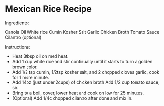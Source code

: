 # Mexican Rice Recipe

Ingredients:

Canola Oil
White rice
Cumin
Kosher Salt
Garlic
Chicken Broth
Tomato Sauce
Cilantro (optional)

Instructions:

- Heat 3tbsp oil on med heat. 
- Add 1 cup white rice and stir continually until it starts to turn a golden brown color.
- Add 1/2 tsp cumin, 1/2tsp kosher salt, and 2 chopped cloves garlic, cook for 1 more minute.
- Add 14oz (just under 2cups) of chicken broth Add 1/2 cup tomato sauce, sir.
- Bring to a boil, cover, lower heat and cook on low for 25 minutes.
- (Optional) Add 1/4c chopped cilantro after done and mix in.